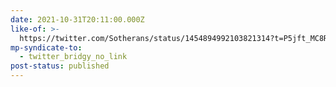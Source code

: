 ```yaml
---
date: 2021-10-31T20:11:00.000Z
like-of: >-
  https://twitter.com/Sotherans/status/1454894992103821314?t=P5jft_MC8RUIoIgP-UVLZQ&s=19
mp-syndicate-to:
  - twitter_bridgy_no_link
post-status: published
---
```



